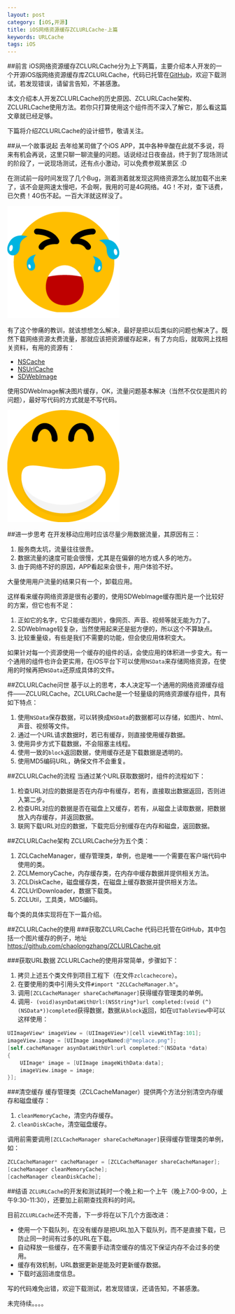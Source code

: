 ```yaml
---
layout: post
category: [iOS,开源]
title: iOS网络资源缓存ZCLURLCache·上篇
keywords: URLCache
tags: iOS
---
```


##前言
iOS网络资源缓存ZCLURLCache分为上下两篇，主要介绍本人开发的一个开源iOS版网络资源缓存库ZCLURLCache，代码已托管在[GitHub](https://github.com/chaolongzhang/ZCLURLCache.git)，欢迎下载测试，若发现错误，请留言告知，不甚感激。

本文介绍本人开发ZCLURLCache的历史原因、ZCLURLCache架构、ZCLURLCache使用方法。若你只打算使用这个组件而不深入了解它，那么看这篇文章就已经足够。

下篇将介绍ZCLURLCache的设计细节，敬请关注。

##从一个故事说起
去年给某司做了个iOS APP，其中各种辛酸在此就不多说，将来有机会再说，这里只聊一聊流量的问题。话说经过日夜奋战，终于到了现场测试的阶段了，一说现场测试，还有点小激动，可以免费参观某景区 :D

<!--more-->

在测试前一段时间发现了几个Bug，测着测着就发现这网络资源怎么就加载不出来了，该不会是网速太慢吧，不会啊，我用的可是4G网络。4G！不对，查下话费，已欠费！4G伤不起。一百大洋就这样没了。

![smiley](/assets/images/face/smiley_003.png)

有了这个惨痛的教训，就该想想怎么解决，最好是把以后类似的问题也解决了。既然下载网络资源太费流量，那就应该把资源缓存起来，有了方向后，就取网上找相关资料，有用的资源有：

*  [NSCache](https://developer.apple.com/library/ios/documentation/Cocoa/Reference/NSCache_Class/index.html)
*  [NSUrlCache](https://developer.apple.com/library/ios/documentation/Cocoa/Reference/Foundation/Classes/NSURLCache_Class/)
*  [SDWebImage](https://github.com/rs/SDWebImage)

使用SDWebImage解决图片缓存，OK，流量问题基本解决（当然不仅仅是图片的问题），最好写代码的方式就是不写代码。

![smiley](/assets/images/face/smiley_011.png)

##进一步思考
在开发移动应用时应该尽量少用数据流量，其原因有三：

1.  服务商太坑，流量往往很贵。
2.  数据流量的速度可能会很慢，尤其是在偏僻的地方或人多的地方。
3.  由于网络不好的原因，APP看起来会很卡，用户体验不好。

大量使用用户流量的结果只有一个，卸载应用。

这样看来缓存网络资源是很有必要的，使用SDWebImage缓存图片是一个比较好的方案，但它也有不足：

1.  正如它的名字，它只能缓存图片，像网页、声音、视频等就无能为力了。
2.  SDWebImage较复杂，当然使用起来还是挺方便的，所以这个不算缺点。
3.  比较重量级，有些是我们不需要的功能，但会使应用体积变大。

如果针对每一个资源使用一个缓存的组件的话，会使应用的体积进一步变大。有一个通用的组件也许会更实用，在iOS平台下可以使用`NSData`来存储网络资源，在使用的时候再把`NSData`还原成具体的文件。

##ZCLURLCache问世
基于以上的思考，本人决定写一个通用的网络资源缓存组件——ZCLURLCache。ZCLURLCache是一个轻量级的网络资源缓存组件，具有如下特点：

1.  使用`NSData`保存数据，可以转换成`NSData`的数据都可以存储，如图片、html、声音、视频等文件。
2.  通过一个URL请求数据时，若已有缓存，则直接使用缓存数据。
3.  使用异步方式下载数据，不会阻塞主线程。
4.  使用一致的`block`返回数据，使用缓存还是下载数据是透明的。
5.  使用MD5编码URL，确保文件不会重复。

##ZCLURLCache的流程
当通过某个URL获取数据时，组件的流程如下：

1.  检查URL对应的数据是否在内存中有缓存，若有，直接取出数据返回，否则进入第二步。
2.  检查URL对应的数据是否在磁盘上又缓存，若有，从磁盘上读取数据，把数据放入内存缓存，并返回数据。
3.  联网下载URL对应的数据，下载完后分别缓存在内存和磁盘，返回数据。

##ZCLURLCache架构
ZCLURLCache分为五个类：

1.  ZCLCacheManager，缓存管理类，单例，也是唯一一个需要在客户端代码中使用的类。
2.  ZCLMemoryCache，内存缓存类，在内存中缓存数据并提供相关方法。
3.  ZCLDiskCache，磁盘缓存类，在磁盘上缓存数据并提供相关方法。
4.  ZCLUrlDownloader，数据下载类。
5.  ZCLUtil，工具类，MD5编码。

每个类的具体实现将在下一篇介绍。

##ZCLURLCache的使用
###获取ZCLURLCache
代码已托管在GitHub，其中包括一个图片缓存的例子，地址<https://github.com/chaolongzhang/ZCLURLCache.git>

###获取URL数据
ZCLURLCache的使用非常简单，步骤如下：

1.  拷贝上述五个类文件到项目工程下（在文件`zclcachecore`）。
2.  在要使用的类中引用头文件`#import "ZCLCacheManager.h"`。
3.  调用`[ZCLCacheManager shareCacheManager]`获得缓存管理类的单例。
4.  调用`- (void)asynDataWithUrl:(NSString*)url completed:(void (^)(NSData*))completed`获得数据，数据从`block`返回，如在`UITableView`中可以这样使用：

```objective-c
UIImageView* imageView = (UIImageView*)[cell viewWithTag:101];
imageView.image = [UIImage imageNamed:@"meplace.png"];
[self.cacheManager asynDataWithUrl:url completed:^(NSData *data)
{
    UIImage* image = [UIImage imageWithData:data];
    imageView.image = image;
}];
```

###清空缓存
缓存管理类（ZCLCacheManager）提供两个方法分别清空内存缓存和磁盘缓存：

1.  `cleanMemoryCache`，清空内存缓存。
2.  `cleanDiskCache`，清空磁盘缓存。

调用前需要调用`[ZCLCacheManager shareCacheManager]`获得缓存管理类的单例，如：

```objective-c
ZCLCacheManager* cacheManager = [ZCLCacheManager shareCacheManager];
[cacheManager cleanMemoryCache];
[cacheManager cleanDiskCache];
```

##结语
`ZCLURLCache`的开发和测试耗时一个晚上和一个上午（晚上7:00-9:00，上午9:30-11:30），还要加上前期查找资料的时间。

目前`ZCLURLCache`还不完善，下一步将在以下几个方面改进：

*  使用一个下载队列，在没有缓存是把URL加入下载队列，而不是直接下载，已防止同一时间有过多的URL在下载。
*  自动释放一些缓存，在不需要手动清空缓存的情况下保证内存不会过多的使用。
*  缓存有效机制，URL数据更新是能及时更新缓存数据。
*  下载时返回进度信息。

写的代码难免出错，欢迎下载测试，若发现错误，还请告知，不甚感激。

未完待续。。。。

